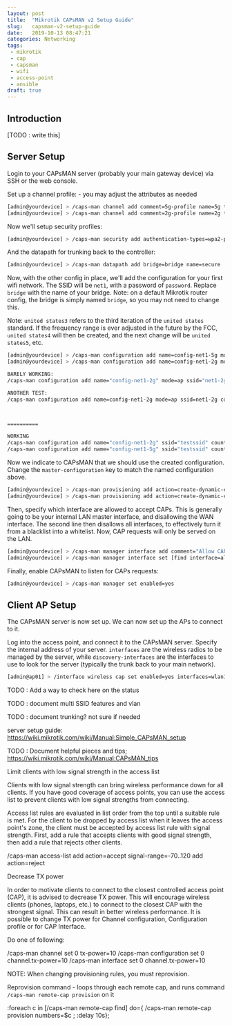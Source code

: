 ```yaml
---
layout: post
title:  "Mikrotik CAPsMAN v2 Setup Guide"
slug:   capsman-v2-setup-guide
date:   2019-10-13 08:47:21
categories: Networking
tags: 
 - mikrotik
 - cap
 - capsman
 - wifi
 - access-point
 - ansible
draft: true
---
```


## Introduction

[TODO : write this]


## Server Setup

Login to your CAPsMAN server (probably your main gateway device) via SSH or the web console.

Set up a channel profile: - you may adjust the attributes as needed

```bash
[admin@yourdevice] > /caps-man channel add comment=5g-profile name=5g tx-power=40 band=5ghz-a/n/ac
[admin@yourdevice] > /caps-man channel add comment=2g-profile name=2g tx-power=40 band=2ghz-b/g/n
```

Now we'll setup security profiles:

```bash
[admin@yourdevice] > /caps-man security add authentication-types=wpa2-psk disable-pmkid=no encryption=aes-ccm group-encryption=aes-ccm group-key-update=30m name=secure comment="Main security profile"
```

And the datapath for trunking back to the controller:

```bash
[admin@yourdevice] > /caps-man datapath add bridge=bridge name=secure
```

Now, with the other config in place, we'll add the configuration for your first wifi network. The SSID will be `net1`, with a password
of `password`. Replace `bridge` with the name of your bridge. Note: on a default Mikrotik router config, the bridge is simply 
named `bridge`, so you may not need to change this.

Note: `united states3` refers to the third iteration of the `united states` standard. If the frequency range is ever adjusted
in the future by the FCC, `united states4` will then be created, and the next change will be `united states5`, etc.

```bash
[admin@yourdevice] > /caps-man configuration add name=config-net1-5g mode=ap ssid=net1-5g country="united states3" datapath=secure security=secure security.passphrase=password channel=5g channel.band=5ghz-a/n/ac comment="ssid: net1-5g | pw: [password]" datapath.bridge=bridge
[admin@yourdevice] > /caps-man configuration add name=config-net1-2g mode=ap ssid=net1-2g country="united states3" datapath=secure security=secure security.passphrase=password channel=2g channel.band=2ghz-b/g/n comment="ssid: net1-2g | pw: [password]"

BARELY WORKING:
/caps-man configuration add name="config-net1-2g" mode=ap ssid="net1-2g" hide-ssid=no country="united states3" datapath.client-to-client-forwarding=yes datapath.bridge=bridge datapath.local-forwarding=yes channel.band=2ghz-b/g/n

ANOTHER TEST:
/caps-man configuration add name=config-net1-2g mode=ap ssid=net1-2g country="united states3" datapath.bridge=bridge channel.band=5ghz-a/n/ac comment=test datapath.client-to-client-forwarding=yes datapath.local-forwarding=yes



==========

WORKING 
/caps-man configuration add name="config-net1-2g" ssid="testssid" country="united states3" security.authentication-types=wpa-psk,wpa2-psk security.passphrase="123456789" datapath.client-to-client-forwarding=yes datapath.bridge=bridge datapath.local-forwarding=yes channel=2g
/caps-man configuration add name="config-net1-5g" ssid="testssid" country="united states3" security.authentication-types=wpa-psk,wpa2-psk security.passphrase="123456789" datapath.client-to-client-forwarding=yes datapath.bridge=bridge datapath.local-forwarding=yes channel=5g

```

Now we indicate to CAPsMAN that we should use the created configuration. Change the `master-configuration` key to match the named configuration above.

```bash
[admin@yourdevice] > /caps-man provisioning add action=create-dynamic-enabled master-configuration=config-net1-2g name-format=identity comment="Main 2g provisioning profile"
[admin@yourdevice] > /caps-man provisioning add action=create-dynamic-enabled master-configuration=config-net1-5g name-format=identity comment="Main 5g provisioning profile"
```

Then, specify which interface are allowed to accept CAPs. This is generally going to be your internal LAN master interface, and disallowing the 
WAN interface. The second line then disallows all interfaces, to effectively turn it from a blacklist into a whitelist. Now, CAP requests will only
be served on the LAN.

```bash
[admin@yourdevice] > /caps-man manager interface add comment="Allow CAPs From internal Lan" disabled=no forbid=no interface=bridge
[admin@yourdevice] > /caps-man manager interface set [find interface=all] forbid=yes comment="Deny from all except whitelisted"
```


Finally, enable CAPsMAN to listen for CAPs requests:

```bash
[admin@yourdevice] > /caps-man manager set enabled=yes
```

## Client AP Setup

The CAPsMAN server is now set up. We can now set up the APs to connect to it.

Log into the access point, and connect it to the CAPsMAN server. Specify the internal address of your server.
`interfaces` are the wireless radios to be managed by the server, while `discovery-interfaces` are the interfaces
to use to look for the server (typically the trunk back to your main network).

```bash
[admin@ap01] > /interface wireless cap set enabled=yes interfaces=wlan1,wlan2 discovery-interfaces=ether1,ether2 caps-man-addresses=10.10.10.1 bridge=bridge
```

TODO : Add a way to check here on the status

TODO : document multi SSID features and vlan

TODO : document trunking? not sure if needed

server setup guide:
https://wiki.mikrotik.com/wiki/Manual:Simple_CAPsMAN_setup




TODO : Document helpful pieces and tips;
https://wiki.mikrotik.com/wiki/Manual:CAPsMAN_tips
     

Limit clients with low signal strength in the access list

Clients with low signal strength can bring wireless performance down for all clients. If you have good coverage of access points, you can use the access list to prevent clients with low signal strengths from connecting.

Access list rules are evaluated in list order from the top until a suitable rule is met. For the client to be dropped by access list when it leaves the access point's zone, the client must be accepted by access list rule with signal strength. First, add a rule that accepts clients with good signal strength, then add a rule that rejects other clients.

/caps-man access-list
add action=accept signal-range=-70..120
add action=reject

Decrease TX power

In order to motivate clients to connect to the closest controlled access point (CAP), it is advised to decrease TX power. This will encourage wireless clients (phones, laptops, etc.) to connect to the closest CAP with the strongest signal. This can result in better wireless performance. It is possible to change TX power for Channel configuration, Configuration profile or for CAP Interface.

Do one of following:

/caps-man channel set 0 tx-power=10
/caps-man configuration set 0 channel.tx-power=10
/caps-man interface set 0 channel.tx-power=10



NOTE: When changing provisioning rules, you must reprovision.

Reprovision command - loops through each remote cap, and runs command `/caps-man remote-cap provision` on it

:foreach c in [/caps-man remote-cap find] do={ /caps-man remote-cap provision numbers=$c ; :delay 10s};
